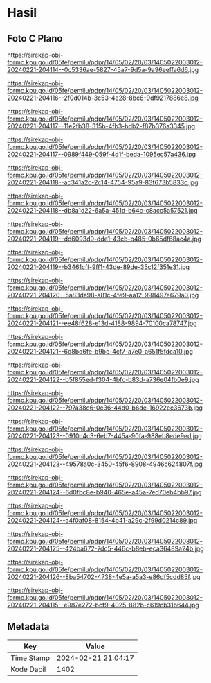 # Hasil

## Foto C Plano

https://sirekap-obj-formc.kpu.go.id/05fe/pemilu/pdpr/14/05/02/20/03/1405022003012-20240221-204114--0c5336ae-5827-45a7-9d5a-9a96eeffa6d6.jpg

https://sirekap-obj-formc.kpu.go.id/05fe/pemilu/pdpr/14/05/02/20/03/1405022003012-20240221-204116--2f0d014b-3c53-4e28-8bc6-9df9217886e8.jpg

https://sirekap-obj-formc.kpu.go.id/05fe/pemilu/pdpr/14/05/02/20/03/1405022003012-20240221-204117--11e2fb38-315b-4fb3-bdb2-f87b376a3345.jpg

https://sirekap-obj-formc.kpu.go.id/05fe/pemilu/pdpr/14/05/02/20/03/1405022003012-20240221-204117--0989f449-059f-4d1f-beda-1095ec57a436.jpg

https://sirekap-obj-formc.kpu.go.id/05fe/pemilu/pdpr/14/05/02/20/03/1405022003012-20240221-204118--ac341a2c-2c14-4754-95a9-83f673b5833c.jpg

https://sirekap-obj-formc.kpu.go.id/05fe/pemilu/pdpr/14/05/02/20/03/1405022003012-20240221-204118--db8a1d22-6a5a-451d-b64c-c8acc5a57521.jpg

https://sirekap-obj-formc.kpu.go.id/05fe/pemilu/pdpr/14/05/02/20/03/1405022003012-20240221-204119--dd6093d9-dde1-43cb-b485-0b65df68ac4a.jpg

https://sirekap-obj-formc.kpu.go.id/05fe/pemilu/pdpr/14/05/02/20/03/1405022003012-20240221-204119--b3461cff-9ff1-43de-89de-35c12f351e31.jpg

https://sirekap-obj-formc.kpu.go.id/05fe/pemilu/pdpr/14/05/02/20/03/1405022003012-20240221-204120--5a83da98-a81c-4fe9-aa12-998497e679a0.jpg

https://sirekap-obj-formc.kpu.go.id/05fe/pemilu/pdpr/14/05/02/20/03/1405022003012-20240221-204121--ee48f628-e13d-4188-9894-70100ca78747.jpg

https://sirekap-obj-formc.kpu.go.id/05fe/pemilu/pdpr/14/05/02/20/03/1405022003012-20240221-204121--6d8bd6fe-b9bc-4cf7-a7e0-a651f5fdca10.jpg

https://sirekap-obj-formc.kpu.go.id/05fe/pemilu/pdpr/14/05/02/20/03/1405022003012-20240221-204122--b5f855ed-f304-4bfc-b83d-a736e04fb0e9.jpg

https://sirekap-obj-formc.kpu.go.id/05fe/pemilu/pdpr/14/05/02/20/03/1405022003012-20240221-204122--797a38c6-0c36-44d0-b6de-16922ec3673b.jpg

https://sirekap-obj-formc.kpu.go.id/05fe/pemilu/pdpr/14/05/02/20/03/1405022003012-20240221-204123--0910c4c3-6eb7-445a-90fa-988eb8ede9ed.jpg

https://sirekap-obj-formc.kpu.go.id/05fe/pemilu/pdpr/14/05/02/20/03/1405022003012-20240221-204123--49578a0c-3450-45f6-8908-4946c624807f.jpg

https://sirekap-obj-formc.kpu.go.id/05fe/pemilu/pdpr/14/05/02/20/03/1405022003012-20240221-204124--6d0fbc8e-b940-465e-a45a-7ed70eb4bb97.jpg

https://sirekap-obj-formc.kpu.go.id/05fe/pemilu/pdpr/14/05/02/20/03/1405022003012-20240221-204124--a4f0af08-8154-4b41-a29c-2f99d0214c89.jpg

https://sirekap-obj-formc.kpu.go.id/05fe/pemilu/pdpr/14/05/02/20/03/1405022003012-20240221-204125--424ba672-7dc5-446c-b8eb-eca36489a24b.jpg

https://sirekap-obj-formc.kpu.go.id/05fe/pemilu/pdpr/14/05/02/20/03/1405022003012-20240221-204126--8ba54702-4738-4e5a-a5a3-e86df5cdd85f.jpg

https://sirekap-obj-formc.kpu.go.id/05fe/pemilu/pdpr/14/05/02/20/03/1405022003012-20240221-204115--e987e272-bcf9-4025-882b-c619cb31b644.jpg


## Metadata

| Key        | Value               |
| ---------- | ------------------- |
| Time Stamp | 2024-02-21 21:04:17 |
| Kode Dapil | 1402                |



